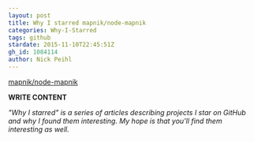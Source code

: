 ```yaml
---
layout: post
title: Why I starred mapnik/node-mapnik
categories: Why-I-Starred
tags: github
stardate: 2015-11-10T22:45:51Z
gh_id: 1084114
author: Nick Peihl
---
```


[mapnik/node-mapnik](https://github.com/mapnik/node-mapnik)

**WRITE CONTENT**

*"Why I starred" is a series of articles describing projects I star on GitHub and why I found them interesting. My hope is that you'll find them interesting as well.*

